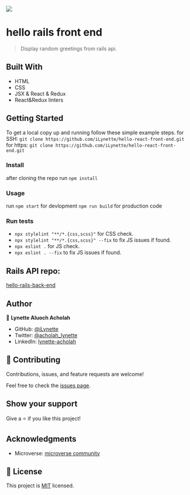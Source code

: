 ![](https://img.shields.io/badge/Rails-front-end-blueviolet)

# hello rails front end

> Display random greetings from rails api.

## Built With

- HTML
- CSS
- JSX & React & Redux
- React&Redux linters


## Getting Started

To get a local copy up and running follow these simple example steps.
for SSH:
`git clone https://github.com/iLynette/hello-react-front-end.git`
for https:
`git clone https://github.com/iLynette/hello-react-front-end.git`
### Install
 
 after cloning the repo run 
 `npm install`

### Usage
   run 
 `npm start` for devlopment
 `npm run build` for production code
### Run tests
   - `npx stylelint "**/*.{css,scss}"` for CSS check.
   - `npx stylelint "**/*.{css,scss}" --fix` to fix JS issues if found.
   - `npx eslint .` for JS check.
   - `npx eslint . --fix` to fix JS issues if found.

## Rails API repo:
[hello-rails-back-end](https://github.com/iLynette/hello-rails-back-end)

## Author

:woman: **Lynette Aluoch Acholah**

- GitHub: [@iLynette](https://github.com/iLynette)
- Twitter: [@acholah_lynette](https://twitter.com/acholah_lynette)
- LinkedIn: [lynette-acholah](https://linkedin.com/in/lynette-acholah)

## 🤝 Contributing

Contributions, issues, and feature requests are welcome!

Feel free to check the [issues page](https://github.com/iLynette/hello-react-front-end/issues).

## Show your support

Give a ⭐️ if you like this project!

## Acknowledgments

- Microverse: [microverse community](https://github.com/microverseinc)

## 📝 License

This project is [MIT](./MIT) licensed.